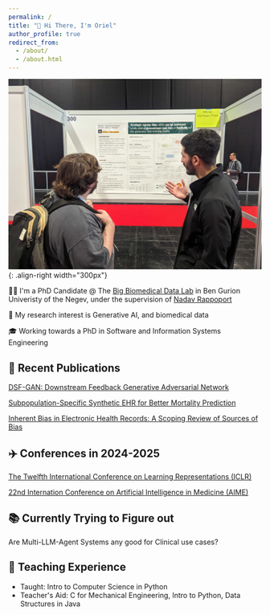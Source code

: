 ```yaml
---
permalink: /
title: "👋 Hi There, I'm Oriel"
author_profile: true
redirect_from: 
  - /about/
  - /about.html
---
```


![iclr conference oriel](/images/iclr-poster.jpg){: .align-right width="300px"}

👨‍🎓 I'm a PhD Candidate @ The [Big Biomedical Data Lab](https://nadavrap.com) in Ben Gurion Univeristy of the Negev, under the supervision of [Nadav Rappoport](https://scholar.google.com/citations?user=zL-QE0cAAAAJ&hl=en&inst=2200037940676332253&oi=ao)

🔬 My research interest is Generative AI, and biomedical data

🎓 Working towards a PhD in Software and Information Systems Engineering

## 📜 Recent Publications

[DSF-GAN: Downstream Feedback Generative Adversarial Network](https://openreview.net/forum?id=Vfp8jhwcCc)

[Subpopulation-Specific Synthetic EHR for Better Mortality Prediction](https://arxiv.org/abs/2305.16363)

[Inherent Bias in Electronic Health Records: A Scoping Review of Sources of Bias](https://www.medrxiv.org/content/10.1101/2024.04.09.24305594v1)

## ✈️ Conferences in 2024-2025

[The Twelfth International Conference on Learning Representations (ICLR)](https://iclr.cc/)

[22nd Internation Conference on Artificial Intelligence in Medicine (AIME)](https://aime24.aimedicine.info/)

## 📚 Currently Trying to Figure out

Are Multi-LLM-Agent Systems any good for Clinical use cases?

## 📘 Teaching Experience

* Taught: Intro to Computer Science in Python
* Teacher's Aid: C for Mechanical Engineering, Intro to Python, Data Structures in Java
